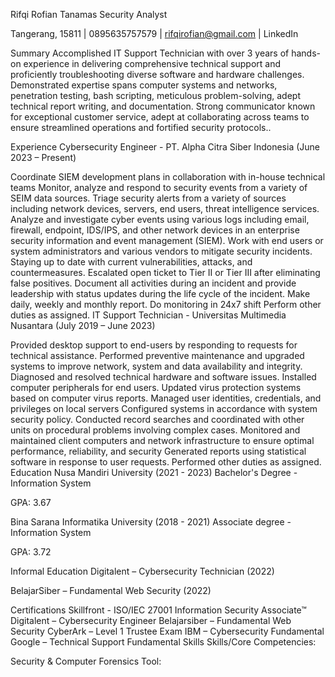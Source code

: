 Rifqi Rofian Tanamas
Security Analyst

Tangerang, 15811 | 0895635757579 | rifqirofian@gmail.com | LinkedIn

Summary
Accomplished IT Support Technician with over 3 years of hands-on experience in delivering comprehensive technical support and proficiently troubleshooting diverse software and hardware challenges. Demonstrated expertise spans computer systems and networks, penetration testing, bash scripting, meticulous problem-solving, adept technical report writing, and documentation. Strong communicator known for exceptional customer service, adept at collaborating across teams to ensure streamlined operations and fortified security protocols..

Experience
Cybersecurity Engineer - PT. Alpha Citra Siber Indonesia
(June 2023 – Present)

Coordinate SIEM development plans in collaboration with in-house technical teams
Monitor, analyze and respond to security events from a variety of SEIM data sources.
Triage security alerts from a variety of sources including network devices, servers, end users, threat intelligence services.
Analyze and investigate cyber events using various logs including email, firewall, endpoint, IDS/IPS, and other network devices in an enterprise security information and event management (SIEM).
Work with end users or system administrators and various vendors to mitigate security incidents.
Staying up to date with current vulnerabilities, attacks, and countermeasures.
Escalated open ticket to Tier II or Tier III after eliminating false positives.
Document all activities during an incident and provide leadership with status updates during the life cycle of the incident.
Make daily, weekly and monthly report.
Do monitoring in 24x7 shift
Perform other duties as assigned.
IT Support Technician - Universitas Multimedia Nusantara
(July 2019 – June 2023)

Provided desktop support to end-users by responding to requests for technical assistance.
Performed preventive maintenance and upgraded systems to improve network, system and data availability and integrity.
Diagnosed and resolved technical hardware and software issues.
Installed computer peripherals for end users.
Updated virus protection systems based on computer virus reports.
Managed user identities, credentials, and privileges on local servers
Configured systems in accordance with system security policy.
Conducted record searches and coordinated with other units on procedural problems involving complex cases.
Monitored and maintained client computers and network infrastructure to ensure optimal performance, reliability, and security
Generated reports using statistical software in response to user requests.
Performed other duties as assigned.
Education
Nusa Mandiri University (2021 - 2023)
Bachelor's Degree - Information System

GPA: 3.67

Bina Sarana Informatika University (2018 - 2021)
Associate degree - Information System

GPA: 3.72

Informal Education
Digitalent – Cybersecurity Technician (2022)

BelajarSiber – Fundamental Web Security (2022)

Certifications
Skillfront - ISO/IEC 27001 Information Security Associate™
Digitalent – Cybersecurity Engineer
Belajarsiber – Fundamental Web Security
CyberArk – Level 1 Trustee Exam
IBM – Cybersecurity Fundamental
Google – Technical Support Fundamental
Skills
Skills/Core Competencies:

Security & Computer Forensics Tool:
